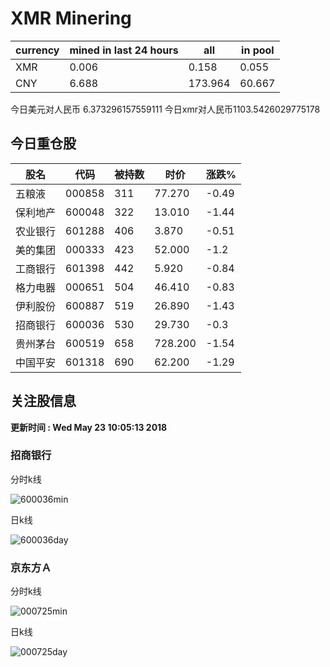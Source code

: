 # XMR Minering

|currency|mined in last 24 hours|all|in pool|
|---|---|---|---|
|XMR|0.006|0.158|0.055|
|CNY|6.688|173.964|60.667|

今日美元对人民币 6.373296157559111	今日xmr对人民币1103.5426029775178


## 今日重仓股 

|股名|代码|被持数|时价|涨跌%|
|---|---|---|---|---|
|五粮液|000858|311|77.270|-0.49|
|保利地产|600048|322|13.010|-1.44|
|农业银行|601288|406|3.870|-0.51|
|美的集团|000333|423|52.000|-1.2|
|工商银行|601398|442|5.920|-0.84|
|格力电器|000651|504|46.410|-0.83|
|伊利股份|600887|519|26.890|-1.43|
|招商银行|600036|530|29.730|-0.3|
|贵州茅台|600519|658|728.200|-1.54|
|中国平安|601318|690|62.200|-1.29|

## 关注股信息
**更新时间 : Wed May 23 10:05:13 2018**
### 招商银行 
分时k线

![600036min](http://image.sinajs.cn/newchart/min/n/sh600036.gif)

日k线

![600036day](http://image.sinajs.cn/newchart/daily/n/sh600036.gif)

### 京东方Ａ 
分时k线

![000725min](http://image.sinajs.cn/newchart/min/n/sz000725.gif)

日k线

![000725day](http://image.sinajs.cn/newchart/daily/n/sz000725.gif)
